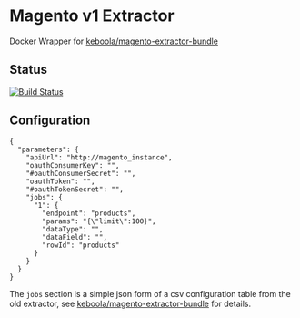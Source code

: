 # Magento v1 Extractor

Docker Wrapper for [keboola/magento-extractor-bundle](https://github.com/keboola/magento-extractor-bundle)

## Status

[![Build Status](https://travis-ci.org/keboola/magento-v1-extractor.svg)](https://travis-ci.org/keboola/magento-v1-extractor)

## Configuration

```
{
  "parameters": {
    "apiUrl": "http://magento_instance",
    "oauthConsumerKey": "",
    "#oauthConsumerSecret": "",
    "oauthToken": "",
    "#oauthTokenSecret": "",
    "jobs": {
      "1": {
        "endpoint": "products",
        "params": "{\"limit\":100}",
        "dataType": "",
        "dataField": "",
        "rowId": "products"
      }
    }
  }
}
```

The `jobs` section is a simple json form of a csv configuration table from the old extractor, see [keboola/magento-extractor-bundle](https://github.com/keboola/magento-extractor-bundle#data) for details.